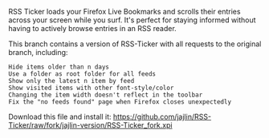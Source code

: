 RSS Ticker loads your Firefox Live Bookmarks and scrolls their entries across your screen while you surf. It's perfect for staying informed without having to actively browse entries in an RSS reader.

This branch contains a version of RSS-Ticker with all requests to the original branch, including:

    Hide items older than n days
    Use a folder as root folder for all feeds
    Show only the latest n item by feed
    Show visited items with other font-style/color
    Changing the item width doesn't reflect in the toolbar
    Fix the "no feeds found" page when Firefox closes unexpectedly

Download this file and install it: https://github.com/jajlin/RSS-Ticker/raw/fork/jajlin-version/RSS-Ticker_fork.xpi
